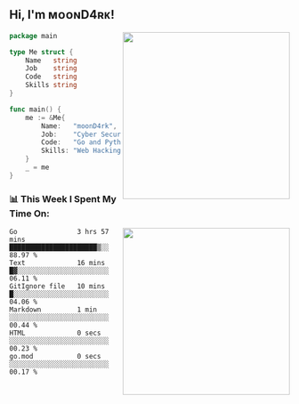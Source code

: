 <h2> Hi, I'm ᴍᴏᴏɴD4ʀᴋ!</h2>
<img align='right' src="https://github-readme-stats.vercel.app/api?username=moond4rk&show_icons=true&theme=radical" width="300">


```go
package main

type Me struct {
	Name   string
	Job    string
	Code   string
	Skills string
}

func main() {
	me := &Me{
		Name:   "moonD4rk",
		Job:    "Cyber Security Engineer",
		Code:   "Go and Python and Others",
		Skills: "Web Hacking ^o^",
	}
	_ = me
}
```



<h3>📊 This Week I Spent My Time On:</h3>
<img align='right' src="https://spotify-github-profile.vercel.app/api/view?uid=zbgk3g7ojwjwrwrleo6u8mhub&cover_image=true&theme=novatorem" width="300">

<!--START_SECTION:waka-->

```text
Go               3 hrs 57 mins   ██████████████████████▒░░   88.97 %
Text             16 mins         █▓░░░░░░░░░░░░░░░░░░░░░░░   06.11 %
GitIgnore file   10 mins         █░░░░░░░░░░░░░░░░░░░░░░░░   04.06 %
Markdown         1 min           ░░░░░░░░░░░░░░░░░░░░░░░░░   00.44 %
HTML             0 secs          ░░░░░░░░░░░░░░░░░░░░░░░░░   00.23 %
go.mod           0 secs          ░░░░░░░░░░░░░░░░░░░░░░░░░   00.17 %
```

<!--END_SECTION:waka-->

